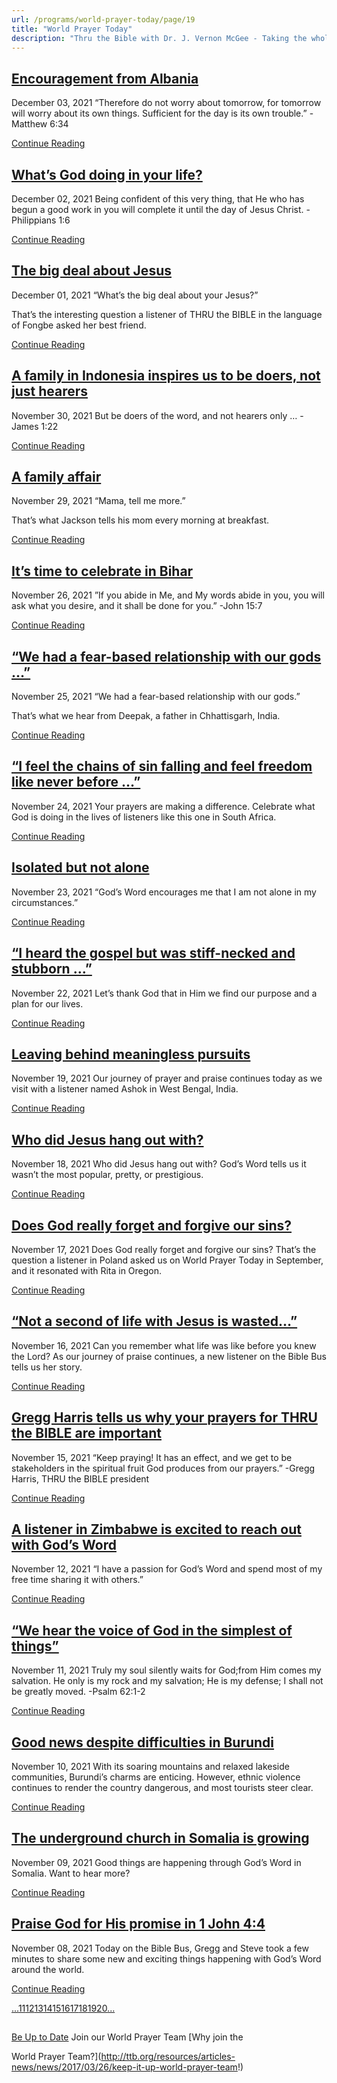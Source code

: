 ```yaml
---
url: /programs/world-prayer-today/page/19
title: "World Prayer Today"
description: "Thru the Bible with Dr. J. Vernon McGee - Taking the whole Word to the whole world"
---
```







## [Encouragement from Albania](../world-prayer-today/2021/12/03/encouragement-from-albania)


December 03, 2021
“Therefore do not worry about tomorrow, for tomorrow will worry about its own things. Sufficient for the day is its own trouble.” -Matthew 6:34


[Continue Reading](../world-prayer-today/2021/12/03/encouragement-from-albania)




## [What’s God doing in your life?](../world-prayer-today/2021/12/02/what-s-god-doing-in-your-life)


December 02, 2021
Being confident of this very thing, that He who has begun a good work in you will complete it until the day of Jesus Christ. -Philippians 1:6


[Continue Reading](../world-prayer-today/2021/12/02/what-s-god-doing-in-your-life)




## [The big deal about Jesus](../world-prayer-today/2021/12/01/the-big-deal-about-jesus)


December 01, 2021
“What’s the big deal about your Jesus?” 

That’s the interesting question a listener of THRU the BIBLE in the language of Fongbe asked her best friend.


[Continue Reading](../world-prayer-today/2021/12/01/the-big-deal-about-jesus)




## [A family in Indonesia inspires us to be doers, not just hearers](../world-prayer-today/2021/11/30/a-family-in-indonesia-inspires-us-to-be-doers-not-just-hearers)


November 30, 2021
But be doers of the word, and not hearers only … -James 1:22


[Continue Reading](../world-prayer-today/2021/11/30/a-family-in-indonesia-inspires-us-to-be-doers-not-just-hearers)




## [A family affair](../world-prayer-today/2021/11/29/a-family-affair)


November 29, 2021
“Mama, tell me more.” 

That’s what Jackson tells his mom every morning at breakfast.


[Continue Reading](../world-prayer-today/2021/11/29/a-family-affair)




## [It’s time to celebrate in Bihar](../world-prayer-today/2021/11/26/it-s-time-to-celebrate-in-bihar)


November 26, 2021
”If you abide in Me, and My words abide in you, you will ask what you desire, and it shall be done for you.” -John 15:7


[Continue Reading](../world-prayer-today/2021/11/26/it-s-time-to-celebrate-in-bihar)




## [“We had a fear-based relationship with our gods …”](../world-prayer-today/2021/11/25/we-had-a-fear-based-relationship-with-our-gods)


November 25, 2021
“We had a fear-based relationship with our gods.”

That’s what we hear from Deepak, a father in Chhattisgarh, India.


[Continue Reading](../world-prayer-today/2021/11/25/we-had-a-fear-based-relationship-with-our-gods)




## [“I feel the chains of sin falling and feel freedom like never before …”](../world-prayer-today/2021/11/24/i-feel-the-chains-of-sin-falling-and-feel-freedom-like-never-before)


November 24, 2021
Your prayers are making a difference. Celebrate what God is doing in the lives of listeners like this one in South Africa.


[Continue Reading](../world-prayer-today/2021/11/24/i-feel-the-chains-of-sin-falling-and-feel-freedom-like-never-before)




## [Isolated but not alone](../world-prayer-today/2021/11/23/isolated-but-not-alone)


November 23, 2021
“God’s Word encourages me that I am not alone in my circumstances.”


[Continue Reading](../world-prayer-today/2021/11/23/isolated-but-not-alone)




## [“I heard the gospel but was stiff-necked and stubborn …”](../world-prayer-today/2021/11/22/i-heard-the-gospel-but-was-stiff-necked-and-stubborn)


November 22, 2021
Let’s thank God that in Him we find our purpose and a plan for our lives.


[Continue Reading](../world-prayer-today/2021/11/22/i-heard-the-gospel-but-was-stiff-necked-and-stubborn)




## [Leaving behind meaningless pursuits](../world-prayer-today/2021/11/19/leaving-behind-meaningless-pursuits)


November 19, 2021
Our journey of prayer and praise continues today as we visit with a listener named Ashok in West Bengal, India.


[Continue Reading](../world-prayer-today/2021/11/19/leaving-behind-meaningless-pursuits)




## [Who did Jesus hang out with?](../world-prayer-today/2021/11/18/who-did-jesus-hang-out-with)


November 18, 2021
Who did Jesus hang out with? God’s Word tells us it wasn’t the most popular, pretty, or prestigious.


[Continue Reading](../world-prayer-today/2021/11/18/who-did-jesus-hang-out-with)




## [Does God really forget and forgive our sins?](../world-prayer-today/2021/11/17/does-god-really-forget-and-forgive-our-sins)


November 17, 2021
Does God really forget and forgive our sins? That’s the question a listener in Poland asked us on World Prayer Today in September, and it resonated with Rita in Oregon.


[Continue Reading](../world-prayer-today/2021/11/17/does-god-really-forget-and-forgive-our-sins)




## [“Not a second of life with Jesus is wasted…”](../world-prayer-today/2021/11/16/not-a-second-of-life-with-jesus-is-wasted)


November 16, 2021
Can you remember what life was like before you knew the Lord? As our journey of praise continues, a new listener on the Bible Bus tells us her story.


[Continue Reading](../world-prayer-today/2021/11/16/not-a-second-of-life-with-jesus-is-wasted)




## [Gregg Harris tells us why your prayers for THRU the BIBLE are important](../world-prayer-today/2021/11/15/gregg-harris-tells-us-why-your-prayers-for-thru-the-bible-are-important)


November 15, 2021
“Keep praying! It has an effect, and we get to be stakeholders in the spiritual fruit God produces from our prayers.” -Gregg Harris, THRU the BIBLE president


[Continue Reading](../world-prayer-today/2021/11/15/gregg-harris-tells-us-why-your-prayers-for-thru-the-bible-are-important)




## [A listener in Zimbabwe is excited to reach out with God’s Word](../world-prayer-today/2021/11/12/a-listener-in-zimbabwe-is-excited-to-reach-out-with-god-s-word)


November 12, 2021
“I have a passion for God’s Word and spend most of my free time sharing it with others.”


[Continue Reading](../world-prayer-today/2021/11/12/a-listener-in-zimbabwe-is-excited-to-reach-out-with-god-s-word)




## [“We hear the voice of God in the simplest of things”](../world-prayer-today/2021/11/11/we-hear-the-voice-of-god-in-the-simplest-of-things)


November 11, 2021
Truly my soul silently waits for God;from Him comes my salvation. He only is my rock and my salvation; He is my defense; I shall not be greatly moved. -Psalm 62:1-2


[Continue Reading](../world-prayer-today/2021/11/11/we-hear-the-voice-of-god-in-the-simplest-of-things)




## [Good news despite difficulties in Burundi](../world-prayer-today/2021/11/10/good-news-despite-difficulties-in-burundi)


November 10, 2021
With its soaring mountains and relaxed lakeside communities, Burundi’s charms are enticing. However, ethnic violence continues to render the country dangerous, and most tourists steer clear.


[Continue Reading](../world-prayer-today/2021/11/10/good-news-despite-difficulties-in-burundi)




## [The underground church in Somalia is growing](../world-prayer-today/2021/11/09/the-underground-church-in-somalia-is-growing)


November 09, 2021
Good things are happening through God’s Word in Somalia. Want to hear more?


[Continue Reading](../world-prayer-today/2021/11/09/the-underground-church-in-somalia-is-growing)




## [Praise God for His promise in 1 John 4:4](../world-prayer-today/2021/11/08/praise-god-for-his-promise-in-1-john-4-4)


November 08, 2021
Today on the Bible Bus, Gregg and Steve took a few minutes to share some new and exciting things happening with God’s Word around the world.


[Continue Reading](../world-prayer-today/2021/11/08/praise-god-for-his-promise-in-1-john-4-4)





[...](https://ttb.org/programs/world-prayer-today/page/10)[11](https://ttb.org/programs/world-prayer-today/page/11)[12](https://ttb.org/programs/world-prayer-today/page/12)[13](https://ttb.org/programs/world-prayer-today/page/13)[14](https://ttb.org/programs/world-prayer-today/page/14)[15](https://ttb.org/programs/world-prayer-today/page/15)[16](https://ttb.org/programs/world-prayer-today/page/16)[17](https://ttb.org/programs/world-prayer-today/page/17)[18](https://ttb.org/programs/world-prayer-today/page/18)[19](https://ttb.org/programs/world-prayer-today/page/19)[20](https://ttb.org/programs/world-prayer-today/page/20)[...](https://ttb.org/programs/world-prayer-today/page/21)





## 




[Be Up to Date](http://feeds.feedburner.com/WorldPrayerToday "World Prayer Today RSS Feed")
Join our World Prayer Team
[Why join the  

World Prayer Team?](http://ttb.org/resources/articles-news/news/2017/03/26/keep-it-up-world-prayer-team!)




